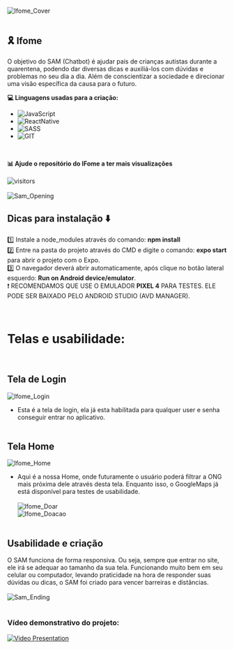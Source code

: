 ![Ifome_Cover](https://github.com/GustavoPetry/Ifome/blob/master/Ifome_Covers.png)
<br />
<br />
## 🎗️ Ifome
O objetivo do SAM (Chatbot) é ajudar pais de crianças autistas durante a quarentena, podendo dar diversas dicas e auxiliá-los com dúvidas e problemas no seu dia a dia. Além de conscientizar a sociedade e direcionar uma visão específica da causa para o futuro.

**💻 Linguagens usadas para a criação:**

- ![JavaScript](https://img.shields.io/badge/JavaScript-F7DF1E?style=for-the-badge&logo=javascript&logoColor=black)<br />
- ![ReactNative](https://img.shields.io/badge/React_Native-20232A?style=for-the-badge&logo=react&logoColor=61DAFB)<br />
- ![SASS](https://img.shields.io/badge/Sass-CC6699?style=for-the-badge&logo=sass&logoColor=white)<br />
- ![GIT](https://img.shields.io/badge/Git-E34F26?style=for-the-badge&logo=git&logoColor=white)<br />
<br />

**📊 Ajude o repositório do IFome a ter mais visualizações**<br /><br />
![visitors](https://visitor-badge.laobi.icu/badge?page_id=Ifome)<br /><br />
![Sam_Opening](https://github.com/GustavoPetry/Ifome/blob/master/Ifome_Desktop_Mobile.png)<br />
## Dicas para instalação ⬇️
1️⃣ Instale a node_modules através do comando: **npm install**<br />
2️⃣ Entre na pasta do projeto através do CMD e digite o comando: **expo start** para abrir o projeto com o Expo.<br />
3️⃣ O navegador deverá abrir automaticamente, após clique no botão lateral esquerdo: **Run on Android device/emulator**.<br />
 ❗ RECOMENDAMOS QUE USE O EMULADOR **PIXEL 4** PARA TESTES. ELE PODE SER BAIXADO PELO ANDROID STUDIO (AVD MANAGER).<br />
<br />
<br />
# Telas e usabilidade:<br /><br />
## Tela de Login <br />
![Ifome_Login](https://github.com/GustavoPetry/Ifome/blob/master/ifome_login_image.png)<br />
- Esta é a tela de login, ela já esta habilitada para qualquer user e senha conseguir entrar no aplicativo.<br /><br />
## Tela Home <br />
![Ifome_Home](https://github.com/GustavoPetry/Ifome/blob/master/ifome_home_image.png)<br />
- Aqui é a nossa Home, onde futuramente o usuário poderá filtrar a ONG mais próxima dele através desta tela. Enquanto isso, o GoogleMaps já está disponível para testes de usabilidade.<br /><br />
![Ifome_Doar](https://github.com/GustavoPetry/Ifome/blob/master/ifome_doar_image.png)<br />
![Ifome_Doacao](https://github.com/GustavoPetry/Ifome/blob/master/ifome_doacao_image.png)<br /><br />
## Usabilidade e criação
O SAM funciona de forma responsiva. Ou seja, sempre que entrar no site, ele irá se adequar ao tamanho da sua tela. Funcionando muito bem em seu celular ou computador, levando praticidade na hora de responder suas dúvidas ou dicas, o SAM foi criado para vencer barreiras e distâncias.<br /><br />
![Sam_Ending](https://github.com/GustavoPetry/Sam-Chatbot/blob/master/Sam_Ending.png)
<br />
<br />
### Vídeo demonstrativo do projeto:
[![Video Presentation](http://img.youtube.com/vi/iLWidlVNfIE/0.jpg)](http://www.youtube.com/watch?v=iLWidlVNfIE "SamChatbot")
